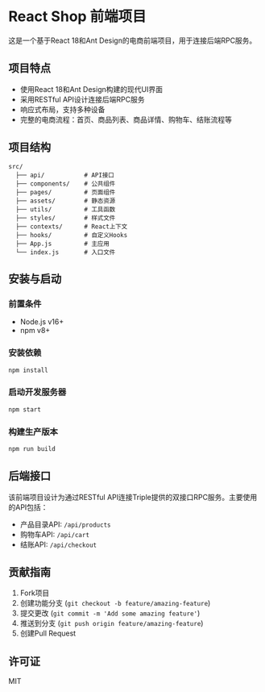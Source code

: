 # React Shop 前端项目

这是一个基于React 18和Ant Design的电商前端项目，用于连接后端RPC服务。

## 项目特点

- 使用React 18和Ant Design构建的现代UI界面
- 采用RESTful API设计连接后端RPC服务
- 响应式布局，支持多种设备
- 完整的电商流程：首页、商品列表、商品详情、购物车、结账流程等

## 项目结构

```
src/
  ├── api/           # API接口
  ├── components/    # 公共组件
  ├── pages/         # 页面组件
  ├── assets/        # 静态资源
  ├── utils/         # 工具函数
  ├── styles/        # 样式文件
  ├── contexts/      # React上下文
  ├── hooks/         # 自定义Hooks
  ├── App.js         # 主应用
  └── index.js       # 入口文件
```

## 安装与启动

### 前置条件

- Node.js v16+
- npm v8+

### 安装依赖

```bash
npm install
```

### 启动开发服务器

```bash
npm start
```

### 构建生产版本

```bash
npm run build
```

## 后端接口

该前端项目设计为通过RESTful API连接Triple提供的双接口RPC服务。主要使用的API包括：

- 产品目录API: `/api/products`
- 购物车API: `/api/cart`
- 结账API: `/api/checkout`

## 贡献指南

1. Fork项目
2. 创建功能分支 (`git checkout -b feature/amazing-feature`)
3. 提交更改 (`git commit -m 'Add some amazing feature'`)
4. 推送到分支 (`git push origin feature/amazing-feature`)
5. 创建Pull Request

## 许可证

MIT 